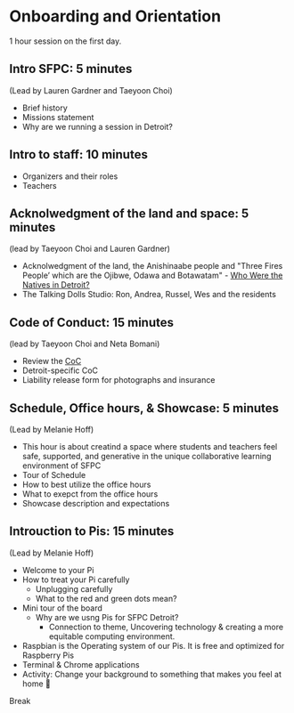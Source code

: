 # Onboarding and Orientation

1 hour session on the first day. 

## Intro SFPC: 5 minutes 
(Lead by Lauren Gardner and Taeyoon Choi)
- Brief history 
- Missions statement 
- Why are we running a session in Detroit? 

## Intro to staff: 10 minutes
- Organizers and their roles 
- Teachers 

## Acknolwedgment of the land and space: 5 minutes 
(lead by Taeyoon Choi and Lauren Gardner)
- Acknolwedgment of the land, the Anishinaabe people and "Three Fires People’ which are the Ojibwe, Odawa and Botawatam" - [Who Were the Natives in Detroit?](https://wdet.org/posts/2017/04/30/85115-curiosid-who-were-the-natives-in-detroit/)
- The Talking Dolls Studio: Ron, Andrea, Russel, Wes and the residents 

## Code of Conduct: 15 minutes
(lead by Taeyoon Choi and Neta Bomani)
- Review the [CoC](https://github.com/SFPC/detroit/blob/master/CODE_OF_CONDUCT.md)
- Detroit-specific CoC 
- Liability release form for photographs and insurance 

## Schedule, Office hours, & Showcase: 5 minutes 
(Lead by Melanie Hoff) 
- This hour is about creatind a space where students and teachers feel safe, supported, and generative in the unique collaborative learning environment of SFPC
- Tour of Schedule
- How to best utilize the office hours 
- What to exepct from the office hours 
- Showcase description and expectations

## Introuction to Pis: 15 minutes  
(Lead by Melanie Hoff)
- Welcome to your Pi
- How to treat your Pi carefully
  - Unplugging carefully
  - What to the red and green dots mean?
- Mini tour of the board
  - Why are we usng Pis for SFPC Detroit?
    - Connection to theme, Uncovering technology & creating a more equitable computing environment.
- Raspbian is the Operating system of our Pis. It is free and optimized for Raspberry Pis
- Terminal & Chrome applications
- Activity: Change your background to something that makes you feel at home 🏡


Break 
